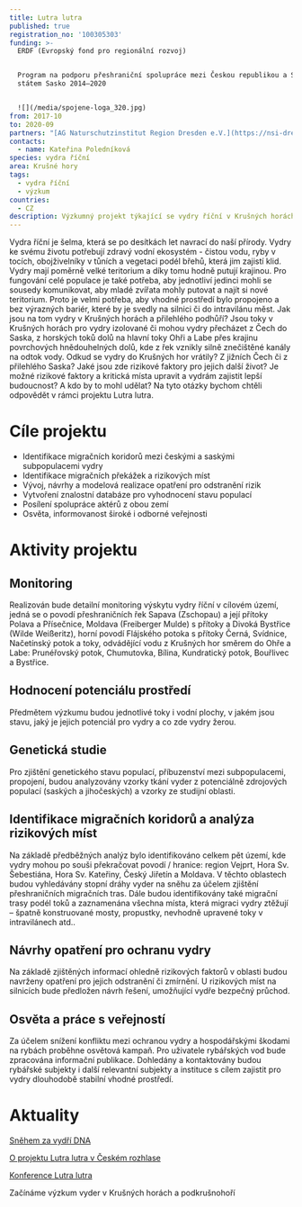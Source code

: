 ```yaml
---
title: Lutra lutra
published: true
registration_no: '100305303'
funding: >-
  ERDF (Evropský fond pro regionální rozvoj) 


  Program na podporu přeshraniční spolupráce mezi Českou republikou a Svobodným
  státem Sasko 2014–2020


  ![](/media/spojene-loga_320.jpg)
from: 2017-10
to: 2020-09
partners: "[AG Naturschutzinstitut Region Dresden e.V.](https://nsi-dresden.nabu-sachsen.de/) (vedoucí partner)\r\n\n[Alka Wlidlife o. p. s \r](www.alkawildlife.eu)\n\n[Muzeum města Ústí nad Labem ](http://www.muzeumusti.cz/)"
contacts:
  - name: Kateřina Poledníková
species: vydra říční
area: Krušné hory
tags:
  - vydra říční
  - výzkum
countries:
  - CZ
description: Výzkumný projekt týkající se vydry říční v Krušných horách a podkrušnohoří.
---
```

Vydra říční je šelma, která se po desítkách let navrací do naší přírody. Vydry ke svému životu potřebují zdravý vodní ekosystém - čistou vodu, ryby v tocích, obojživelníky v tůních a vegetaci podél břehů, která jim zajistí klid. Vydry mají poměrně velké teritorium a díky tomu hodně putují krajinou. Pro fungování celé populace je také potřeba, aby jednotliví jedinci mohli se sousedy komunikovat, aby mladé zvířata mohly putovat a najít si nové teritorium. Proto je velmi potřeba, aby vhodné prostředí bylo propojeno a bez výrazných bariér, které by je svedly na silnici či do intravilánu měst. Jak jsou na tom vydry v Krušných horách a přilehlého podhůří? Jsou toky v Krušných horách pro vydry izolované či mohou vydry přecházet z Čech do Saska, z horských toků dolů na hlavní toky Ohři a Labe přes krajinu povrchových hnědouhelných dolů, kde z řek vznikly silně znečištěné kanály na odtok vody. Odkud se vydry do Krušných hor vrátily? Z jižních Čech či z přilehlého Saska? Jaké jsou zde rizikové faktory pro jejich další život? Je možné rizikové faktory a kritická místa upravit a vydrám zajistit lepší budoucnost? A kdo by to mohl udělat? Na tyto otázky bychom chtěli odpovědět v rámci projektu Lutra lutra. 

# Cíle projektu

* Identifikace migračních koridorů mezi českými a saskými subpopulacemi vydry 
* Identifikace migračních překážek a rizikových míst 
* Vývoj, návrhy a modelová realizace opatření pro odstranění rizik 
* Vytvoření znalostní databáze pro vyhodnocení stavu populací 
* Posílení spolupráce aktérů z obou zemí 
* Osvěta, informovanost široké i odborné veřejnosti 

# Aktivity projektu

## Monitoring

Realizován bude detailní monitoring výskytu vydry říční v cílovém území, jedná se o povodí přeshraničních řek Sapava (Zschopau) a její přítoky Polava a Přísečnice, Moldava (Freiberger Mulde) s přítoky a Divoká Bystřice (Wilde Weißeritz), horní povodí Flájského potoka s přítoky Černá, Svídnice, Načetínský potok a toky, odvádějící vodu z Krušných hor směrem do Ohře a Labe: Prunéřovský potok, Chumutovka, Bílina, Kundratický potok, Bouřlivec a Bystřice. 

## Hodnocení potenciálu prostředí

Předmětem výzkumu budou jednotlivé toky i vodní plochy, v jakém jsou stavu, jaký je jejich potenciál pro vydry a co zde vydry žerou. 

## Genetická studie

Pro zjištění genetického stavu populací, příbuzenství mezi subpopulacemi, propojení, budou analyzovány vzorky tkání vyder z potenciálně zdrojových populací (saských a jihočeských) a vzorky ze studijní oblasti. 

## Identifikace migračních koridorů a analýza rizikových míst

Na základě předběžných analýz bylo identifikováno celkem pět území, kde vydry mohou po souši překračovat povodí / hranice: region Vejprt, Hora Sv. Šebestiána, Hora Sv. Kateřiny, Český Jiřetín a Moldava. V těchto oblastech budou vyhledávány stopní dráhy vyder na sněhu za účelem zjištění přeshraničních migračních tras. Dále budou identifikovány také migrační trasy podél toků a zaznamenána všechna místa, která migraci vydry ztěžují – špatně konstruované mosty, propustky, nevhodně upravené toky v intravilánech atd.. 

## Návrhy opatření pro ochranu vydry

Na základě zjištěných informací ohledně rizikových faktorů v oblasti budou navrženy opatření pro jejich odstranění či zmírnění. U rizikových míst na silnicích bude předložen návrh řešení, umožňující vydře bezpečný průchod. 

## Osvěta a práce s veřejností

Za účelem snížení konfliktu mezi ochranou vydry a hospodářskými škodami na rybách proběhne osvětová kampaň. Pro uživatele rybářských vod bude zpracována informační publikace. Dohledány a kontaktovány budou rybářské subjekty i další relevantní subjekty a instituce s cílem zajistit pro vydry dlouhodobě stabilní vhodné prostředí. 

# Aktuality

[Sněhem za vydří DNA](/news/sněhem-za-vydří-dna)

[O projektu Lutra lutra v Českém rozhlase](/news/o-projektu-lutra-lutra-v-českém-rozhlase)

[Konference Lutra lutra](/news/konference-lutra-lutra)

Začínáme výzkum vyder v Krušných horách a podkrušnohoří
